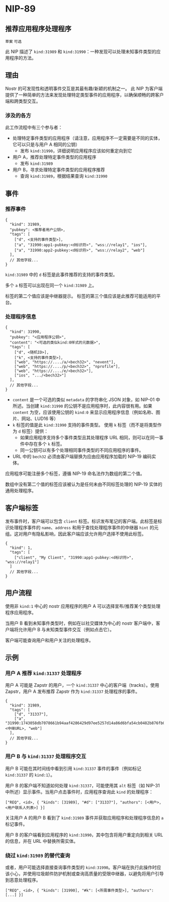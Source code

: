 NIP-89
======

推荐应用程序处理程序
--------------------------------

`草案` `可选`

此 NIP 描述了 `kind:31989` 和 `kind:31990`：一种发现可以处理未知事件类型的应用程序的方法。

## 理由

Nostr 的可发现性和透明事件交互是其最有趣/新颖的机制之一。
此 NIP 为客户端提供了一种简单的方法来发现处理特定类型事件的应用程序，以确保顺畅的跨客户端和跨类型交互。

### 涉及的各方

此工作流程中有三个参与者：

* 处理特定事件类型的应用程序（请注意，应用程序不一定需要是不同的实体，它可以只是与用户 A 相同的公钥）
    * 发布 `kind:31990`，详细说明应用程序应该如何重定向到它
* 用户 A，推荐处理特定事件类型的应用程序
    * 发布 `kind:31989`
* 用户 B，寻求处理特定事件类型的应用程序推荐
    * 查询 `kind:31989`，根据结果查询 `kind:31990`

## 事件

### 推荐事件
```jsonc
{
  "kind": 31989,
  "pubkey": <推荐者用户公钥>,
  "tags": [
    ["d", <支持的事件类型>],
    ["a", "31990:app1-pubkey:<d标识符>", "wss://relay1", "ios"],
    ["a", "31990:app2-pubkey:<d标识符>", "wss://relay2", "web"]
  ],
  // 其他字段...
}
```

`kind:31989` 中的 `d` 标签是此事件推荐的支持的事件类型。

多个 `a` 标签可以出现在同一个 `kind:31989` 上。

标签的第二个值应该是中继器提示。
标签的第三个值应该是此推荐可能适用的平台。

### 处理程序信息
```jsonc
{
  "kind": 31990,
  "pubkey": "<应用程序公钥>",
  "content": "<可选的类似kind:0样式的元数据>",
  "tags": [
    ["d", <随机ID>],
    ["k", <支持的事件类型>],
    ["web", "https://..../a/<bech32>", "nevent"],
    ["web", "https://..../p/<bech32>", "nprofile"],
    ["web", "https://..../e/<bech32>"],
    ["ios", ".../<bech32>"]
  ],
  // 其他字段...
}
```

* `content` 是一个可选的类似 `metadata` 的字符串化 JSON 对象，如 NIP-01 中所述。当创建 `kind:31990` 的公钥不是应用程序时，此内容很有用。如果 `content` 为空，应该使用公钥的 `kind:0` 来显示应用程序信息（例如名称、图片、网站、LUD16 等）
* `k` 标签的值是此 `kind:31990` 支持的事件类型。
使用 `k` 标签（而不是将类型作为 `d` 标签）提供：
    * 如果应用程序支持多个事件类型且其处理程序 URL 相同，则可以在同一事件中存在多个 `k` 标签。
    * 同一公钥可以有多个处理相同事件类型的不同应用程序的事件。
* URL 中的 `bech32` 必须由客户端替换为应由应用程序加载的 NIP-19 编码实体。

应用程序可能注册多个标签，遵循 NIP-19 命名法作为数组的第二个值。

数组中没有第二个值的标签应该被认为是任何未由不同标签处理的 NIP-19 实体的通用处理程序。

## 客户端标签
发布事件时，客户端可以包含 `client` 标签。标识发布笔记的客户端。此标签是标识处理程序事件的 `name`、`address` 和用于查找处理程序事件的中继器 `hint` 的元组。这对用户有隐私影响，因此客户端应该允许用户选择不使用此标签。

```jsonc
{
  "kind": 1,
  "tags": [
    ["client", "My Client", "31990:app1-pubkey:<d标识符>", "wss://relay1"]
  ]
  // 其他字段...
}
```

## 用户流程
使用非 `kind:1` 中心的 nostr 应用程序的用户 A 可以选择宣布/推荐某个类型处理程序应用程序。

当用户 B 看到未知事件类型时，例如在以社交媒体为中心的 nostr 客户端中，客户端将允许用户 B 与未知类型事件交互（例如点击它）。

客户端可能查询用户和用户关注的处理程序。

## 示例

### 用户 A 推荐 `kind:31337` 处理程序
用户 A 可能是 Zapstr 的用户，一个 `kind:31337` 中心的客户端（tracks）。使用 Zapstr，用户 A 发布推荐 Zapstr 作为 `kind:31337` 处理程序的事件。

```jsonc
{
  "kind": 31989,
  "tags": [
    ["d", "31337"],
    ["a", "31990:1743058db7078661b94aaf4286429d97ee5257d14a86d6bfa54cb0482b876fb0:abcd", <中继URL>, "web"]
  ],
  // 其他字段...
}
```

### 用户 B 与 `kind:31337` 处理程序交互
用户 B 可能在其时间线中看到引用 `kind:31337` 事件的事件（例如标记 `kind:31337` 的 `kind:1`）。

用户 B 的客户端不知道如何处理 `kind:31337`，可能使用其 `alt` 标签（如 NIP-31 中所述）显示事件。当用户点击事件时，应用程序查询此 `kind` 的处理程序：

```
["REQ", <id>, { "kinds": [31989], "#d": ["31337"], "authors": [<用户>, <用户联系人列表>] }]
```

关注用户 A 的用户 B 看到了 `kind:31989` 事件并获取应用程序和处理程序信息的 `a` 标记事件。

用户 B 的客户端看到应用程序的 `kind:31990`，其中包含将用户重定向到相关 URL 的信息，并在 URL 中替换所需实体。

### 绕过 `kind:31989` 的替代查询
或者，用户可能选择直接查询事件类型的 `kind:31990`。客户端在执行此操作时应该小心，并使用垃圾邮件防护机制或查询高质量的受限中继器，以避免将用户引导到恶意处理程序。

```
["REQ", <id>, { "kinds": [31990], "#k": [<所需事件类型>], "authors": [...] }]
```
